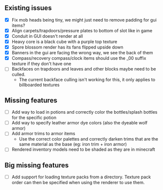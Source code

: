 ## Existing issues
- [x] Fix mob heads being tiny, we might just need to remove padding for gui items?
- [x] Align carpets/trapdoors/pressure plates to bottom of slot like in game
- [x] Conduit in GUI doesn't render at all
- [x] Heavy core is a black cube with a purple top texture
- [x] Spore blossom render has its fans flipped upside down
- [x] Banners in the gui are facing the wrong way, we see the back of them
- [x] Compass/recovery compass/clock items should use the _00 suffix texture if they don't have one
- [ ] Backfaces on trapdoors and leaves and other blocks maybe need to be culled.
  - The current backface culling isn't working for this, it only applies to billboarded textures

## Missing features
- [ ] Add way to load in potions and correctly color the bottles/splash bottles for the specific potion
- [ ] Add way to specify leather armor dye colors (also the dyeable wolf armor)
- [ ] Add armor trims to armor items
    - Use the correct color palettes and correctly darken trims that are the same material as the base (eg: iron trim + iron armor)
- [ ] Rendered inventory models need to be shaded as they are in minecraft

## Big missing features
- [ ] Add support for loading texture packs from a directory. Texture pack order can then be specified when using the renderer to use them.